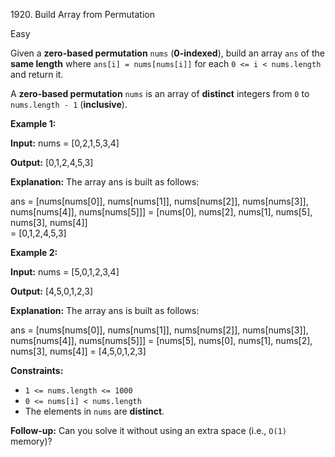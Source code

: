 1920\. Build Array from Permutation

Easy

Given a **zero-based permutation** `nums` (**0-indexed**), build an array `ans` of the **same length** where `ans[i] = nums[nums[i]]` for each `0 <= i < nums.length` and return it.

A **zero-based permutation** `nums` is an array of **distinct** integers from `0` to `nums.length - 1` (**inclusive**).

**Example 1:**

**Input:** nums = \[0,2,1,5,3,4]

**Output:** \[0,1,2,4,5,3]

**Explanation:** The array ans is built as follows: 

ans = [nums[nums\[0]], nums[nums\[1]], nums[nums\[2]], nums[nums\[3]], nums[nums\[4]], nums[nums\[5]]] 
    = [nums\[0], nums\[2], nums\[1], nums\[5], nums\[3], nums\[4]]    
    = \[0,1,2,4,5,3]

**Example 2:**

**Input:** nums = \[5,0,1,2,3,4]

**Output:** \[4,5,0,1,2,3]

**Explanation:** The array ans is built as follows: 

ans = [nums[nums\[0]], nums[nums\[1]], nums[nums\[2]], nums[nums\[3]], nums[nums\[4]], nums[nums\[5]]] 
    = [nums\[5], nums\[0], nums\[1], nums\[2], nums\[3], nums\[4]] 
    = \[4,5,0,1,2,3]

**Constraints:**

*   `1 <= nums.length <= 1000`
*   `0 <= nums[i] < nums.length`
*   The elements in `nums` are **distinct**.

**Follow-up:** Can you solve it without using an extra space (i.e., `O(1)` memory)?